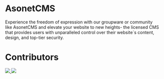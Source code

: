 # AsonetCMS
Experience the freedom of expression with our groupware or community like AsonetCMS and elevate your website to new heights- the licensed CMS that provides users with unparalleled control over their website`s content, design, and top-tier security.


# Contributors

<a href="https://github.com/xhiddenprojects/AsonetCMS/graphs/contributors">
  <img src="https://avatars2.githubusercontent.com/u/64079569?s=50&v=4&button=false">
  <img src="https://avatars2.githubusercontent.com/u/12986067?s=50&v=4&button=false">
</a>
